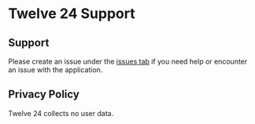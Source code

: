 # Twelve 24 Support

## Support

Please create an issue under the [issues tab](https://github.com/KYDronePilot/Twelve24Support/issues) if you need help or encounter an issue with the application.

## Privacy Policy

Twelve 24 collects no user data.
